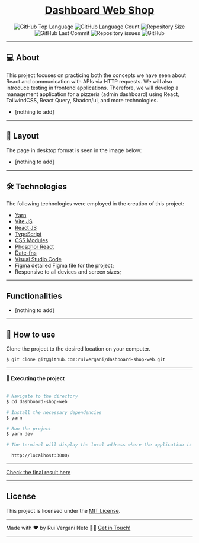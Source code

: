 <p align="center">
  <h1 align="center"><a href="">Dashboard Web Shop</a></h1>
</p>

<p align="center" margin-top="25px" >
  <img alt="GitHub Top Language" src="https://img.shields.io/github/languages/top/ruivergani/dashboard-shop-web">

  <img alt="GitHub Language Count" src="https://img.shields.io/github/languages/count/ruivergani/dashboard-shop-web">

  <img alt="Repository Size" src="https://img.shields.io/github/repo-size/ruivergani/dashboard-shop-web">

  <img alt="GitHub Last Commit" src="https://img.shields.io/github/last-commit/ruivergani/dashboard-shop-web">

  <img alt="Repository issues" src="https://img.shields.io/github/issues/ruivergani/dashboard-shop-web">

  <img alt="GitHub" src="https://img.shields.io/github/license/ruivergani/dashboard-shop-web">
</p>

___

## 💻 About

This project focuses on practicing both the concepts we have seen about React and communication with APIs via HTTP requests. We will also introduce testing in frontend applications. Therefore, we will develop a management application for a pizzeria (admin dashboard) using React, TailwindCSS, React Query, Shadcn/ui, and more technologies.

- [nothing to add]

___

## 🎨 Layout
The page in desktop format is seen in the image below:

- [nothing to add]

___

## 🛠 Technologies

The following technologies were employed in the creation of this project:

- [Yarn](https://vitejs.dev/)
- [Vite JS](https://vitejs.dev/)
- [React JS](https://reactjs.org/)
- [TypeScript](https://www.typescriptlang.org/)
- [CSS Modules](https://github.com/css-modules/css-modules)
- [Phosphor React](https://phosphoricons.com/)
- [Date-fns](https://date-fns.org/)
- [Visual Studio Code](https://code.visualstudio.com/)
- [Figma](https://www.figma.com/file/QngNpEvtTk7XN61PObI3Ro/Ignite-Feed?type=design&node-id=26%3A12&mode=design&t=GL7dPs6g1RYCtsB6-1) detailed Figma file for the project;
- Responsive to all devices and screen sizes;

___

## Functionalities

- [nothing to add]
___

## 🚀 How to use

Clone the project to the desired location on your computer.

```bash
$ git clone git@github.com:ruivergani/dashboard-shop-web.git
```
___

#### 🚧 Executing the project
```bash

# Navigate to the directory
$ cd dashboard-shop-web

# Install the necessary dependencies
$ yarn

# Run the project
$ yarn dev

# The terminal will display the local address where the application is running (something like this):

  http://localhost:3000/

```
___

[Check the final result here]()

___

## License

This project is licensed under the [MIT License](https://opensource.org/license/mit/).
___

Made with ❤️ by Rui Vergani Neto 👋🏽 [Get in Touch!](https://www.linkedin.com/in/ruivergani/)

---
